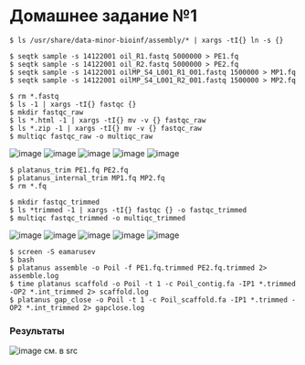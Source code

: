 # Домашнее задание №1

```
$ ls /usr/share/data-minor-bioinf/assembly/* | xargs -tI{} ln -s {}
```
```
$ seqtk sample -s 14122001 oil_R1.fastq 5000000 > PE1.fq
$ seqtk sample -s 14122001 oil_R2.fastq 5000000 > PE2.fq
$ seqtk sample -s 14122001 oilMP_S4_L001_R1_001.fastq 1500000 > MP1.fq
$ seqtk sample -s 14122001 oilMP_S4_L001_R2_001.fastq 1500000 > MP2.fq
```
```
$ rm *.fastq
$ ls -1 | xargs -tI{} fastqc {}
$ mkdir fastqc_raw
$ ls *.html -1 | xargs -tI{} mv -v {} fastqc_raw
$ ls *.zip -1 | xargs -tI{} mv -v {} fastqc_raw
$ multiqc fastqc_raw -o multiqc_raw
```
![image](https://user-images.githubusercontent.com/75699392/139101705-d863a488-6f70-4ac8-87a3-dd6251e20dbe.png)
![image](https://user-images.githubusercontent.com/75699392/139101801-360bd909-e185-4d08-ad6f-0d574d0eabb2.png)
![image](https://user-images.githubusercontent.com/75699392/139101863-8816f63a-a0a2-4370-b9b4-f5396665cbf4.png)
![image](https://user-images.githubusercontent.com/75699392/139101916-acbf70f1-525d-4995-abc8-d4c9ed0e2bd5.png)
![image](https://user-images.githubusercontent.com/75699392/139102266-0e02035f-e325-4eca-acc6-4d937dc3a74d.png)
```
$ platanus_trim PE1.fq PE2.fq
$ platanus_internal_trim MP1.fq MP2.fq
$ rm *.fq
```
```
$ mkdir fastqc_trimmed
$ ls *trimmed -1 | xargs -tI{} fastqc {} -o fastqc_trimmed
$ multiqc fastqc_trimmed -o multiqc_trimmed
```
![image](https://user-images.githubusercontent.com/75699392/139102617-4270b8cc-8d8d-4c23-8310-9b33f2a4f235.png)
![image](https://user-images.githubusercontent.com/75699392/139102657-accff891-8b13-40e8-ba09-9adf50f90b7a.png)
![image](https://user-images.githubusercontent.com/75699392/139102708-c5178a96-6374-41cc-8369-828303cc16f5.png)
![image](https://user-images.githubusercontent.com/75699392/139102755-cca87fc6-919e-42ef-acf2-2e84de7a6717.png)
![image](https://user-images.githubusercontent.com/75699392/139102858-aa779c09-dfb4-4f7c-a2db-a635cd3f2362.png)
```
$ screen -S eamarusev
$ bash
$ platanus assemble -o Poil -f PE1.fq.trimmed PE2.fq.trimmed 2> assemble.log
$ time platanus scaffold -o Poil -t 1 -c Poil_contig.fa -IP1 *.trimmed -OP2 *.int_trimmed 2> scaffold.log
$ platanus gap_close -o Poil -t 1 -c Poil_scaffold.fa -IP1 *.trimmed -OP2 *.int_trimmed 2> gapclose.log
```
### Результаты
![image](https://user-images.githubusercontent.com/75699392/139103565-6cc11da3-e636-428e-9101-3642fa5f3b20.png)
см. в src





